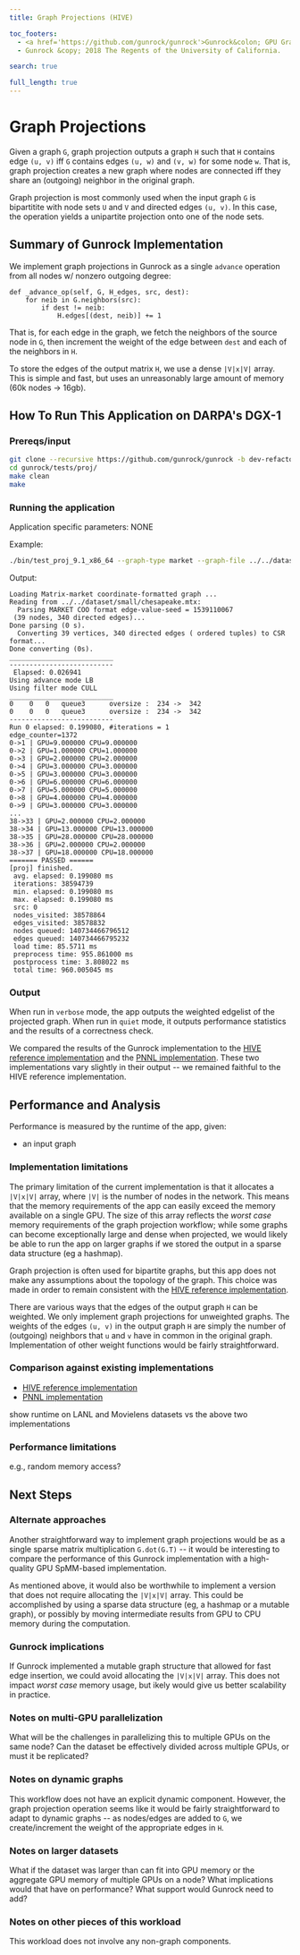 ```yaml
---
title: Graph Projections (HIVE)

toc_footers:
  - <a href='https://github.com/gunrock/gunrock'>Gunrock&colon; GPU Graph Analytics</a>
  - Gunrock &copy; 2018 The Regents of the University of California.

search: true

full_length: true
---
```


# Graph Projections

Given a graph `G`, graph projection outputs a graph `H` such that `H` contains edge `(u, v)` iff `G` contains edges `(u, w)` and `(v, w)` for some node `w`.  That is, graph projection creates a new graph where nodes are connected iff they share an (outgoing) neighbor in the original graph.

Graph projection is most commonly used when the input graph `G` is bipartitite with node sets `U` and `V` and directed edges `(u, v)`.  In this case, the operation yields a unipartite projection onto one of the node sets.

## Summary of Gunrock Implementation

We implement graph projections in Gunrock as a single `advance` operation from all nodes w/ nonzero outgoing degree:
```
def _advance_op(self, G, H_edges, src, dest):
    for neib in G.neighbors(src):
        if dest != neib:
            H.edges[(dest, neib)] += 1
```
That is, for each edge in the graph, we fetch the neighbors of the source node in `G`, then increment the weight of the edge between `dest` and each of the neighbors in `H`.

To store the edges of the output matrix `H`, we use a dense `|V|x|V|` array.  This is simple and fast, but uses an unreasonably large amount of memory (60k nodes -> 16gb).

## How To Run This Application on DARPA's DGX-1

### Prereqs/input

```bash
git clone --recursive https://github.com/gunrock/gunrock -b dev-refactor
cd gunrock/tests/proj/
make clean
make
```

### Running the application
Application specific parameters: NONE

Example:
```bash
./bin/test_proj_9.1_x86_64 --graph-type market --graph-file ../../dataset/small/chesapeake.mtx
```
Output:
```
Loading Matrix-market coordinate-formatted graph ...
Reading from ../../dataset/small/chesapeake.mtx:
  Parsing MARKET COO format edge-value-seed = 1539110067
 (39 nodes, 340 directed edges)... 
Done parsing (0 s).
  Converting 39 vertices, 340 directed edges ( ordered tuples) to CSR format...
Done converting (0s).
__________________________
--------------------------
 Elapsed: 0.026941
Using advance mode LB
Using filter mode CULL
__________________________
0    0   0   queue3      oversize :  234 ->  342
0    0   0   queue3      oversize :  234 ->  342
--------------------------
Run 0 elapsed: 0.199080, #iterations = 1
edge_counter=1372
0->1 | GPU=9.000000 CPU=9.000000
0->2 | GPU=1.000000 CPU=1.000000
0->3 | GPU=2.000000 CPU=2.000000
0->4 | GPU=3.000000 CPU=3.000000
0->5 | GPU=3.000000 CPU=3.000000
0->6 | GPU=6.000000 CPU=6.000000
0->7 | GPU=5.000000 CPU=5.000000
0->8 | GPU=4.000000 CPU=4.000000
0->9 | GPU=3.000000 CPU=3.000000
...
38->33 | GPU=2.000000 CPU=2.000000
38->34 | GPU=13.000000 CPU=13.000000
38->35 | GPU=28.000000 CPU=28.000000
38->36 | GPU=2.000000 CPU=2.000000
38->37 | GPU=18.000000 CPU=18.000000
======= PASSED ======
[proj] finished.
 avg. elapsed: 0.199080 ms
 iterations: 38594739
 min. elapsed: 0.199080 ms
 max. elapsed: 0.199080 ms
 src: 0
 nodes_visited: 38578864
 edges_visited: 38578832
 nodes queued: 140734466796512
 edges queued: 140734466795232
 load time: 85.5711 ms
 preprocess time: 955.861000 ms
 postprocess time: 3.808022 ms
 total time: 960.005045 ms
```


### Output

When run in `verbose` mode, the app outputs the weighted edgelist of the projected graph.  When run in `quiet` mode, it outputs performance statistics and the results of a correctness check.

We compared the results of the Gunrock implementation to the [HIVE reference implementation](https://hiveprogram.com/wiki/display/WOR/V0+-+Application+Classification) and the [PNNL implementation](https://gitlab.hiveprogram.com/jfiroz/graph_projection).  These two implementations vary slightly in their output -- we remained faithful to the HIVE reference implementation.  

## Performance and Analysis

Performance is measured by the runtime of the app, given:
 - an input graph

### Implementation limitations

The primary limitation of the current implementation is that it allocates a `|V|x|V|` array, where `|V|` is the number of nodes in the network.  This means that the memory requirements of the app can easily exceed the memory available on a single GPU.  The size of this array reflects the _worst case_ memory requirements of the graph projection workflow; while some graphs can become exceptionally large and dense when projected, we would likely be able to run the app on larger graphs if we stored the output in a sparse data structure (eg a hashmap). 

Graph projection is often used for bipartite graphs, but this app does not make any assumptions about the topology of the graph.  This choice was made in order to remain consistent with the [HIVE reference implementation](https://hiveprogram.com/wiki/display/WOR/V0+-+Application+Classification).

There are various ways that the edges of the output graph `H` can be weighted.  We only implement graph projections for unweighted graphs.  The weights of the edges `(u, v)` in the output graph `H` are simply the number of (outgoing) neighbors that `u` and `v` have in common in the original graph.  Implementation of other weight functions would be fairly straightforward.

### Comparison against existing implementations

- [HIVE reference implementation](https://hiveprogram.com/wiki/display/WOR/V0+-+Application+Classification)
- [PNNL implementation](https://gitlab.hiveprogram.com/jfiroz/graph_projection)

<TODO>
    show runtime on LANL and Movielens datasets vs the above two implementations
</TODO>

### Performance limitations

<TODO>
    e.g., random memory access?
</TODO>

## Next Steps

### Alternate approaches

Another straightforward way to implement graph projections would be as a single sparse matrix multiplication `G.dot(G.T)` -- it would be interesting to compare the performance of this Gunrock implementation with a high-quality GPU SpMM-based implementation.

As mentioned above, it would also be worthwhile to implement a version that does not require allocating the `|V|x|V|` array.  This could be accomplished by using a sparse data structure (eg, a hashmap or a mutable graph), or possibly by moving intermediate results from GPU to CPU memory during the computation.

### Gunrock implications

If Gunrock implemented a mutable graph structure that allowed for fast edge insertion, we could avoid allocating the `|V|x|V|` array.  This does not impact _worst case_ memory usage, but ikely would give us better scalability in practice.

### Notes on multi-GPU parallelization

<TODO>
What will be the challenges in parallelizing this to multiple GPUs on the same node?
Can the dataset be effectively divided across multiple GPUs, or must it be replicated?
</TODO>

### Notes on dynamic graphs

This workflow does not have an explicit dynamic component.  However, the graph projection operation seems like it would be fairly straightforward to adapt to dynamic graphs -- as nodes/edges are added to `G`, we create/increment the weight of the appropriate edges in `H`.

### Notes on larger datasets

<TODO>
What if the dataset was larger than can fit into GPU memory or the aggregate GPU memory of multiple GPUs on a node? What implications would that have on performance? What support would Gunrock need to add?
</TODO>

### Notes on other pieces of this workload

This workload does not involve any non-graph components.


